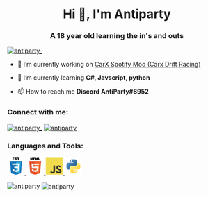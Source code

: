 <h1 align="center">Hi 👋, I'm Antiparty</h1>
<h3 align="center">A 18 year old learning the in's and outs</h3>

<p align="left"> <a href="https://twitter.com/antiparty_" target="blank"><img src="https://img.shields.io/twitter/follow/antiparty_?logo=twitter&style=for-the-badge" alt="antiparty_" /></a> </p>

- 🔭 I’m currently working on [CarX Spotify Mod (Carx Drift Racing)](https://github.com/AntiParty/CarX-Spotify-Mod-Source)

- 🌱 I’m currently learning **C#, Javscript, python**

- 📫 How to reach me **Discord AntiParty#8952**

<h3 align="left">Connect with me:</h3>
<p align="left">
<a href="https://twitter.com/antiparty_" target="blank"><img align="center" src="https://raw.githubusercontent.com/rahuldkjain/github-profile-readme-generator/master/src/images/icons/Social/twitter.svg" alt="antiparty_" height="30" width="40" /></a>
<a href="https://www.youtube.com/c/antiparty" target="blank"><img align="center" src="https://raw.githubusercontent.com/rahuldkjain/github-profile-readme-generator/master/src/images/icons/Social/youtube.svg" alt="antiparty" height="30" width="40" /></a>
</p>

<h3 align="left">Languages and Tools:</h3>
<p align="left"> <a href="https://www.w3schools.com/css/" target="_blank" rel="noreferrer"> <img src="https://raw.githubusercontent.com/devicons/devicon/master/icons/css3/css3-original-wordmark.svg" alt="css3" width="40" height="40"/> </a> <a href="https://www.w3.org/html/" target="_blank" rel="noreferrer"> <img src="https://raw.githubusercontent.com/devicons/devicon/master/icons/html5/html5-original-wordmark.svg" alt="html5" width="40" height="40"/> </a> <a href="https://developer.mozilla.org/en-US/docs/Web/JavaScript" target="_blank" rel="noreferrer"> <img src="https://raw.githubusercontent.com/devicons/devicon/master/icons/javascript/javascript-original.svg" alt="javascript" width="40" height="40"/> </a> <a href="https://www.python.org" target="_blank" rel="noreferrer"> <img src="https://raw.githubusercontent.com/devicons/devicon/master/icons/python/python-original.svg" alt="python" width="40" height="40"/> </a> </p>

<p><img align="left" src="https://github-readme-stats.vercel.app/api/top-langs?username=antiparty&show_icons=true&locale=en&layout=compact" alt="antiparty" /></p>

<p>&nbsp;<img align="center" src="https://github-readme-stats.vercel.app/api?username=antiparty&show_icons=true&locale=en" alt="antiparty" /></p>
